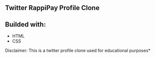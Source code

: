 ## Twitter RappiPay Profile Clone
## Builded with:
* HTML
* CSS

Disclaimer: This is a twitter profile clone used for educational purposes*
